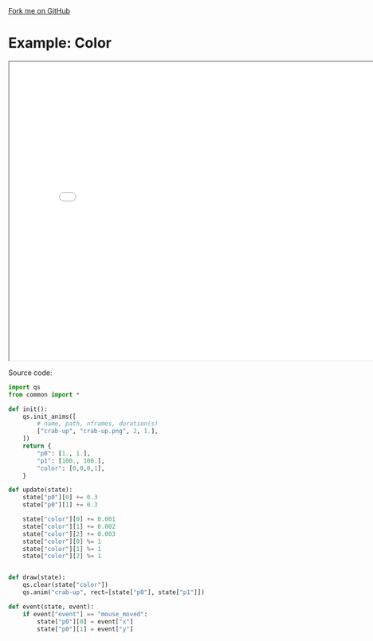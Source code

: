 <link rel="stylesheet" href="https://cdnjs.cloudflare.com/ajax/libs/github-fork-ribbon-css/0.2.2/gh-fork-ribbon.min.css" />
<a class="github-fork-ribbon right-bottom fixed" href="http://github.com/pickitup247/pyckitup" data-ribbon="Fork me on GitHub" title="Fork me on GitHub">Fork me on GitHub</a>

# Example: Color

<iframe src="/color" width="800" height="600"></iframe>

Source code:


```python
import qs
from common import *

def init():
    qs.init_anims([
        # name, path, nframes, duration(s)
        ["crab-up", "crab-up.png", 2, 1.],
    ])
    return {
        "p0": [1., 1.],
        "p1": [100., 100.],
        "color": [0,0,0,1],
    }

def update(state):
    state["p0"][0] += 0.3
    state["p0"][1] += 0.3

    state["color"][0] += 0.001
    state["color"][1] += 0.002
    state["color"][2] += 0.003
    state["color"][0] %= 1
    state["color"][1] %= 1
    state["color"][2] %= 1


def draw(state):
    qs.clear(state["color"])
    qs.anim("crab-up", rect=[state["p0"], state["p1"]])

def event(state, event):
    if event["event"] == "mouse_moved":
        state["p0"][0] = event["x"]
        state["p0"][1] = event["y"]
```